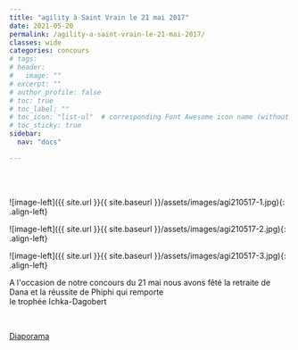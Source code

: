 ```yaml
---
title: "agility à Saint Vrain le 21 mai 2017"
date: 2021-05-20
permalink: /agility-a-saint-vrain-le-21-mai-2017/
classes: wide
categories: concours
# tags: 
# header:
#   image: ""
# excerpt: ""
# author_profile: false
# toc: true
# toc_label: ""
# toc_icon: "list-ul"  # corresponding Font Awesome icon name (without fa prefix)
# toc_sticky: true
sidebar:
  nav: "docs"

---
```


<br>
&nbsp;
<br>

![image-left]({{ site.url }}{{ site.baseurl }}/assets/images/agi210517-1.jpg){: .align-left} 

![image-left]({{ site.url }}{{ site.baseurl }}/assets/images/agi210517-2.jpg){: .align-left} 

![image-left]({{ site.url }}{{ site.baseurl }}/assets/images/agi210517-3.jpg){: .align-left} 


A l'occasion de notre concours du 21 mai nous avons fêté la retraite de Dana et la réussite de Phiphi qui remporte           
le trophée Ichka-Dagobert

<br>

[Diaporama](http://www.kizoa.fr/Montage-Video/d119741008k5895526o2l1/concours-dagility-de-saint-vrain-2017)